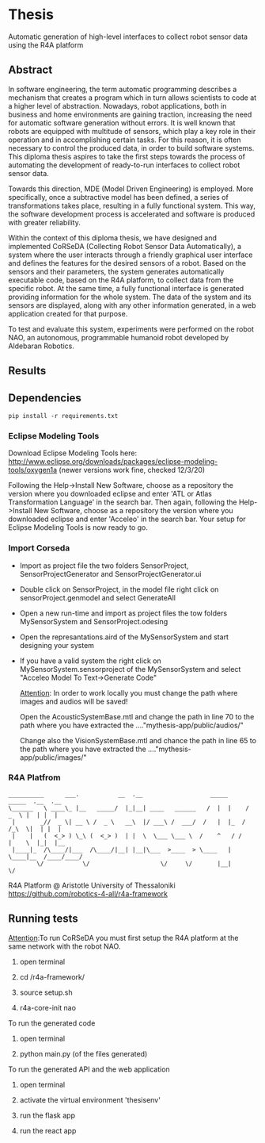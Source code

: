 # Thesis
Automatic generation of high-level interfaces to collect robot sensor data using the R4A platform


## Abstract
In software engineering, the term automatic programming describes a mechanism that creates a program which in turn allows scientists to code at a higher level of abstraction. Nowadays, robot applications, both in business and home environments are gaining traction, increasing the need for automatic software generation without errors. It is well known that robots are equipped with multitude of sensors, which play a key role in their operation and in accomplishing certain tasks. For this reason, it is often necessary to control the produced data, in order to build software systems. This diploma thesis aspires to take the first steps towards the process of automating the development of ready-to-run interfaces to collect robot sensor data.


Towards this direction, MDE (Model Driven Engineering) is employed. More specifically, once a subtractive model has been defined, a series of transformations takes place, resulting in a fully functional system. This way, the software development process is accelerated and software is produced with greater reliability.


Within the context of this diploma thesis, we have designed and implemented CoRSeDA (Collecting Robot Sensor Data Automatically), a system where the user interacts through a friendly graphical user interface and defines the features for the desired sensors of a robot. Based on the sensors and their parameters, the system generates automatically executable code, based on the R4A platform, to collect data from the specific robot. At the same time, a fully functional interface is generated providing information for the whole system. The data of the system and its sensors are displayed, along with any other information generated, in a web application created for that purpose. 


To test and evaluate this system, experiments were performed on the robot NAO, an autonomous, programmable humanoid robot developed by Aldebaran Robotics.


## Results


## Dependencies
```pip install -r requirements.txt```

### Eclipse Modeling Tools
Download Eclipse Modeling Tools here: http://www.eclipse.org/downloads/packages/eclipse-modeling-tools/oxygen1a (newer versions work fine, checked 12/3/20)

Following the Help->Install New Software,  choose as a repository the version where you downloaded eclipse and enter 'ATL or Atlas Transformation Language' in the search bar.
Then again, following the Help->Install New Software,  choose as a repository the version where you downloaded eclipse and enter 'Acceleo' in the search bar.
Your setup for Eclipse Modeling Tools is now ready to go.

### Import Corseda

- Import as project file the two folders SensorProject,     SensorProjectGenerator and SensorProjectGenerator.ui


- Double click on SensorProject, in the model file right click on sensorProject.genmodel and select GenerateAll

- Open a new run-time and import as project files the tow folders MySensorSystem and SensorProject.odesing

- Open the represantations.aird of the MySensorSystem and start designing your system

- If you have a valid system the right click on MySensorSystem.sensorproject of the MySensorSystem and select "Acceleo Model To Text->Generate Code"

  <u>Attention</u>: In order to work locally you must change the path where images and audios will be saved!

  Open the AcousticSystemBase.mtl and change the path in line 70 to the path where you have extracted the ...."mythesis-app/public/audios/"

  Change also the VisionSystemBase.mtl and chance the path in line 65 to the path where you have extracted the ...."mythesis-app/public/images/"

### R4A Platfrom
```
__________      ___.           __  .__                   _____      _____  .__  .__   
\______   \ ____\_ |__   _____/  |_|__| ____   ______   /  |  |    /  _  \ |  | |  |  
 |       _//  _ \| __ \ /  _ \   __\  |/ ___\ /  ___/  /   |  |_  /  /_\  \|  | |  |  
 |    |   (  <_> ) \_\ (  <_> )  | |  \  \___ \___ \  /    ^   / /    |    \  |_|  |__
 |____|_  /\____/|___  /\____/|__| |__|\___  >____  > \____   |  \____|__  /____/____/
        \/           \/                    \/     \/       |__|          \/        
```
R4A Platform @ Aristotle University of Thessaloniki
https://github.com/robotics-4-all/r4a-framework

## Running tests

<u>Attention</u>:To run CoRSeDA you must first setup the R4A platform at the same network with the robot NAO.

1. open terminal

2. cd /r4a-framework/

3. source setup.sh

4. r4a-core-init nao



To run the generated code

1. open terminal

2. python main.py (of the files generated)


To run the generated API and the web application

1. open terminal

2. activate the virtual environment 'thesisenv'

3. run the flask app

4. run the react app
